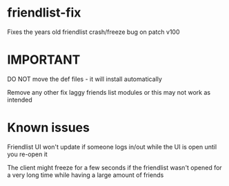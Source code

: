 # friendlist-fix
Fixes the years old friendlist crash/freeze bug on patch v100

# IMPORTANT
DO NOT move the def files - it will install automatically

Remove any other fix laggy friends list modules or this may not work as intended

# Known issues
Friendlist UI won't update if someone logs in/out while the UI is open until you re-open it

The client might freeze for a few seconds if the friendlist wasn't opened for a very long time while having a large amount of friends
